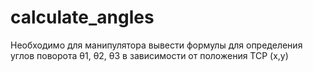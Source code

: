 # calculate_angles
Необходимо для манипулятора вывести формулы для определения углов поворота θ1, θ2, θ3 в зависимости от положения ТСР (x,y) 
